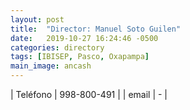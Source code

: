 ```yaml
---
layout: post
title:  "Director: Manuel Soto Guilen"
date:   2019-10-27 16:24:46 -0500
categories: directory
tags: [IBISEP, Pasco, Oxapampa]
main_image: ancash
---
```


| Teléfono  | 998-800-491 |
| email     | - |

